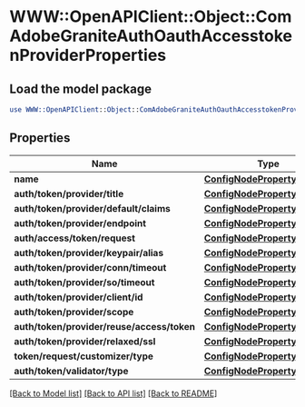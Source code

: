# WWW::OpenAPIClient::Object::ComAdobeGraniteAuthOauthAccesstokenProviderProperties

## Load the model package
```perl
use WWW::OpenAPIClient::Object::ComAdobeGraniteAuthOauthAccesstokenProviderProperties;
```

## Properties
Name | Type | Description | Notes
------------ | ------------- | ------------- | -------------
**name** | [**ConfigNodePropertyString**](ConfigNodePropertyString.md) |  | [optional] 
**auth/token/provider/title** | [**ConfigNodePropertyString**](ConfigNodePropertyString.md) |  | [optional] 
**auth/token/provider/default/claims** | [**ConfigNodePropertyArray**](ConfigNodePropertyArray.md) |  | [optional] 
**auth/token/provider/endpoint** | [**ConfigNodePropertyString**](ConfigNodePropertyString.md) |  | [optional] 
**auth/access/token/request** | [**ConfigNodePropertyString**](ConfigNodePropertyString.md) |  | [optional] 
**auth/token/provider/keypair/alias** | [**ConfigNodePropertyString**](ConfigNodePropertyString.md) |  | [optional] 
**auth/token/provider/conn/timeout** | [**ConfigNodePropertyInteger**](ConfigNodePropertyInteger.md) |  | [optional] 
**auth/token/provider/so/timeout** | [**ConfigNodePropertyInteger**](ConfigNodePropertyInteger.md) |  | [optional] 
**auth/token/provider/client/id** | [**ConfigNodePropertyString**](ConfigNodePropertyString.md) |  | [optional] 
**auth/token/provider/scope** | [**ConfigNodePropertyString**](ConfigNodePropertyString.md) |  | [optional] 
**auth/token/provider/reuse/access/token** | [**ConfigNodePropertyBoolean**](ConfigNodePropertyBoolean.md) |  | [optional] 
**auth/token/provider/relaxed/ssl** | [**ConfigNodePropertyBoolean**](ConfigNodePropertyBoolean.md) |  | [optional] 
**token/request/customizer/type** | [**ConfigNodePropertyString**](ConfigNodePropertyString.md) |  | [optional] 
**auth/token/validator/type** | [**ConfigNodePropertyString**](ConfigNodePropertyString.md) |  | [optional] 

[[Back to Model list]](../README.md#documentation-for-models) [[Back to API list]](../README.md#documentation-for-api-endpoints) [[Back to README]](../README.md)


